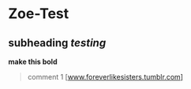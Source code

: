 # Zoe-Test
## subheading *testing*
**make this bold**
> comment 1
[www.foreverlikesisters.tumblr.com]
